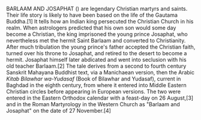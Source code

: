 BARLAAM AND JOSAPHAT () are legendary Christian martyrs and saints. Their life story is likely to have been based on the life of the Gautama Buddha.[1] It tells how an Indian king persecuted the Christian Church in his realm. When astrologers predicted that his own son would some day become a Christian, the king imprisoned the young prince Josaphat, who nevertheless met the hermit Saint Barlaam and converted to Christianity. After much tribulation the young prince's father accepted the Christian faith, turned over his throne to Josaphat, and retired to the desert to become a hermit. Josaphat himself later abdicated and went into seclusion with his old teacher Barlaam.[2] The tale derives from a second to fourth century Sanskrit Mahayana Buddhist text, via a Manichaean version, then the Arabic _Kitab Bilawhar wa-Yudasaf_ (Book of Bilawhar and Yudasaf), current in Baghdad in the eighth century, from where it entered into Middle Eastern Christian circles before appearing in European versions. The two were entered in the Eastern Orthodox calendar with a feast-day on 26 August,[3] and in the Roman Martyrology in the Western Church as "Barlaam and Josaphat" on the date of 27 November.[4]
